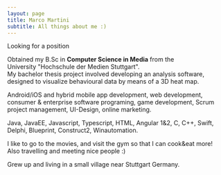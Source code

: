 ```yaml
---
layout: page
title: Marco Martini
subtitle: All things about me :)
---
```

<span class="fa fa-briefcase about-icon"></span>
 Looking for a position

<span class="fa fa-graduation-cap about-icon"></span>
 Obtained my B.Sc in <strong>Computer Science in Media</strong> from the  
University "Hochschule der Medien Stuttgart".  
My bachelor thesis project involved developing an analysis software, designed to visualize behavioural data by means of a 3D heat map.

<span class="fa fa-file-text-o about-icon"></span>
 Android/iOS and hybrid mobile app development, web development, consumer & enterprise software programing, game development, Scrum project management, UI-Design, online marketing.

<span class="fa fa-code about-icon"></span>
 Java, JavaEE, Javascript, Typescript, HTML, Angular 1&2, C, C++, Swift, Delphi, Blueprint, Construct2, Winautomation.

<span class="fa fa-heart about-icon"></span>
 I like to go to the movies, and visit the gym so that I can cook&eat more! Also travelling and meeting nice people :)

<span class="fa fa-globe about-icon"></span>
 Grew up and living in a small village near Stuttgart Germany.
